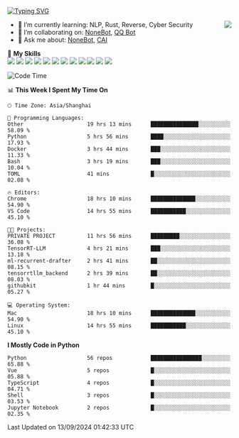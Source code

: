 [![Typing SVG](https://readme-typing-svg.herokuapp.com?size=25&duration=2500&color=8C43EA&vCenter=true&width=200&height=40&lines=Hi+there+%F0%9F%91%8B%F0%9F%8F%BB;I'm+yanyongyu)](https://git.io/typing-svg)

<a href="#">
  <img align="right" src="https://github-readme-stats.vercel.app/api?username=yanyongyu&count_private=true&show_icons=true&bg_color=15,f2f7fd,E0EAFC" />
</a>

- 🌱 I’m currently learning: NLP, Rust, Reverse, Cyber Security
- 👯 I’m collaborating on: [NoneBot](https://github.com/nonebot), [QQ Bot](https://github.com/Mrs4s/go-cqhttp)
- 💬 Ask me about: [NoneBot](https://github.com/nonebot), [CAI](https://github.com/cscs181/CAI)

🌟 **My Skills**  
![](https://img.shields.io/badge/-Python-3e74a2?style=flat-square&logo=Python&logoColor=fff)
![](https://img.shields.io/badge/-TypeScript-3178C6?style=flat-square&logo=TypeScript&logoColor=fff)
![](https://img.shields.io/badge/-Vue-4fc08d?style=flat-square&logo=Vue.js&logoColor=fff)
![](https://img.shields.io/badge/-React-2d98ce?style=flat-square&logo=React&logoColor=fff)
![](https://img.shields.io/badge/-FastAPI-009688?style=flat-square&logo=FastAPI&logoColor=fff)
![](https://img.shields.io/badge/-Linux-000000?style=flat-square&logo=Linux&logoColor=fff)
![](https://img.shields.io/badge/-Docker-2496ED?style=flat-square&logo=Docker&logoColor=fff)
![](https://img.shields.io/badge/-Kubernetes-326CE5?style=flat-square&logo=Kubernetes&logoColor=fff)
![](https://img.shields.io/badge/-GitHub%20Actions-2088FF?style=flat-square&logo=GitHubActions&logoColor=fff)
![](https://img.shields.io/badge/-PostgreSQL-4169E1?style=flat-square&logo=PostgreSQL&logoColor=fff)
![](https://img.shields.io/badge/-Redis-DC382D?style=flat-square&logo=Redis&logoColor=fff)
![](https://img.shields.io/badge/-MongoDB-47A248?style=flat-square&logo=MongoDB&logoColor=fff)

<!--START_SECTION:waka-->
![Code Time](http://img.shields.io/badge/Code%20Time-6%2C644%20hrs%205%20mins-blue)

📊 **This Week I Spent My Time On** 

```text
🕑︎ Time Zone: Asia/Shanghai

💬 Programming Languages: 
Other                    19 hrs 13 mins      ███████████████░░░░░░░░░░   58.09 % 
Python                   5 hrs 56 mins       ████░░░░░░░░░░░░░░░░░░░░░   17.93 % 
Docker                   3 hrs 44 mins       ███░░░░░░░░░░░░░░░░░░░░░░   11.33 % 
Bash                     3 hrs 19 mins       ███░░░░░░░░░░░░░░░░░░░░░░   10.04 % 
TOML                     41 mins             █░░░░░░░░░░░░░░░░░░░░░░░░   02.08 % 

🔥 Editors: 
Chrome                   18 hrs 10 mins      ██████████████░░░░░░░░░░░   54.90 % 
VS Code                  14 hrs 55 mins      ███████████░░░░░░░░░░░░░░   45.10 % 

🐱‍💻 Projects: 
PRIVATE PROJECT          11 hrs 56 mins      █████████░░░░░░░░░░░░░░░░   36.08 % 
TensorRT-LLM             4 hrs 21 mins       ███░░░░░░░░░░░░░░░░░░░░░░   13.18 % 
ml-recurrent-drafter     2 hrs 41 mins       ██░░░░░░░░░░░░░░░░░░░░░░░   08.15 % 
tensorrtllm_backend      2 hrs 39 mins       ██░░░░░░░░░░░░░░░░░░░░░░░   08.03 % 
githubkit                1 hr 44 mins        █░░░░░░░░░░░░░░░░░░░░░░░░   05.27 % 

💻 Operating System: 
Mac                      18 hrs 10 mins      ██████████████░░░░░░░░░░░   54.90 % 
Linux                    14 hrs 55 mins      ███████████░░░░░░░░░░░░░░   45.10 % 
```

**I Mostly Code in Python** 

```text
Python                   56 repos            ████████████████░░░░░░░░░   65.88 % 
Vue                      5 repos             █░░░░░░░░░░░░░░░░░░░░░░░░   05.88 % 
TypeScript               4 repos             █░░░░░░░░░░░░░░░░░░░░░░░░   04.71 % 
Shell                    3 repos             █░░░░░░░░░░░░░░░░░░░░░░░░   03.53 % 
Jupyter Notebook         2 repos             █░░░░░░░░░░░░░░░░░░░░░░░░   02.35 % 
```




 Last Updated on 13/09/2024 01:42:33 UTC
<!--END_SECTION:waka-->
